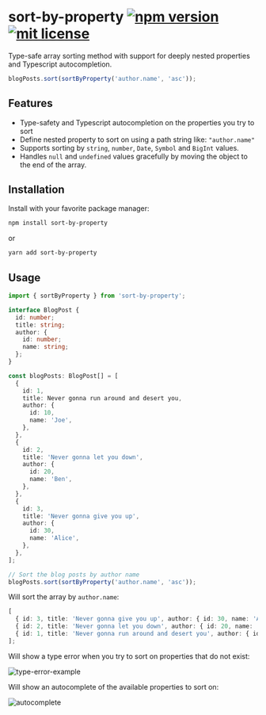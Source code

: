 # sort-by-property [![npm version](https://badge.fury.io/js/sort-by-property.svg)](https://badge.fury.io/js/sort-by-property) [![mit license](https://img.shields.io/badge/license-MIT-blue.svg)](https://github.com/jvandenaardweg/sort-by-property/blob/main/LICENSE)

Type-safe array sorting method with support for deeply nested properties and Typescript autocompletion.

```typescript
blogPosts.sort(sortByProperty('author.name', 'asc'));
```

## Features

- Type-safety and Typescript autocompletion on the properties you try to sort
- Define nested property to sort on using a path string like: `"author.name"`
- Supports sorting by `string`, `number`, `Date`, `Symbol` and `BigInt` values.
- Handles `null` and `undefined` values gracefully by moving the object to the end of the array.

## Installation

Install with your favorite package manager:

```bash
npm install sort-by-property
```

or

```bash
yarn add sort-by-property
```

## Usage

```typescript
import { sortByProperty } from 'sort-by-property';

interface BlogPost {
  id: number;
  title: string;
  author: {
    id: number;
    name: string;
  };
}

const blogPosts: BlogPost[] = [
  {
    id: 1,
    title: Never gonna run around and desert you,
    author: {
      id: 10,
      name: 'Joe',
    },
  },
  {
    id: 2,
    title: 'Never gonna let you down',
    author: {
      id: 20,
      name: 'Ben',
    },
  },
  {
    id: 3,
    title: 'Never gonna give you up',
    author: {
      id: 30,
      name: 'Alice',
    },
  },
];

// Sort the blog posts by author name
blogPosts.sort(sortByProperty('author.name', 'asc'));
```

Will sort the array by `author.name`:

```typescript
[
  { id: 3, title: 'Never gonna give you up', author: { id: 30, name: 'Alice' } },
  { id: 2, title: 'Never gonna let you down', author: { id: 20, name: 'Ben' } },
  { id: 1, title: 'Never gonna run around and desert you', author: { id: 10, name: 'Joe' } },
];
```

Will show a type error when you try to sort on properties that do not exist:

![type-error-example](https://github.com/jvandenaardweg/typed-sort-by/blob/main/src/examples/type-error-example.png?raw=true)

Will show an autocomplete of the available properties to sort on:

![autocomplete](https://github.com/jvandenaardweg/typed-sort-by/blob/main/src/examples/autocomplete.png?raw=true)
